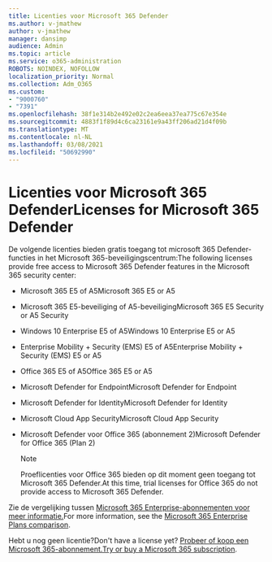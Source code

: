 ```yaml
---
title: Licenties voor Microsoft 365 Defender
ms.author: v-jmathew
author: v-jmathew
manager: dansimp
audience: Admin
ms.topic: article
ms.service: o365-administration
ROBOTS: NOINDEX, NOFOLLOW
localization_priority: Normal
ms.collection: Adm_O365
ms.custom:
- "9000760"
- "7391"
ms.openlocfilehash: 38f1e314b2e492e02c2ea6eea37ea775c67e354e
ms.sourcegitcommit: 4883f1f89d4c6ca23161e9a43ff206ad21d4f09b
ms.translationtype: MT
ms.contentlocale: nl-NL
ms.lasthandoff: 03/08/2021
ms.locfileid: "50692990"
---
```

# <a name="licenses-for-microsoft-365-defender"></a><span data-ttu-id="fcfa6-102">Licenties voor Microsoft 365 Defender</span><span class="sxs-lookup"><span data-stu-id="fcfa6-102">Licenses for Microsoft 365 Defender</span></span>

<span data-ttu-id="fcfa6-103">De volgende licenties bieden gratis toegang tot microsoft 365 Defender-functies in het Microsoft 365-beveiligingscentrum:</span><span class="sxs-lookup"><span data-stu-id="fcfa6-103">The following licenses provide free access to Microsoft 365 Defender features in the Microsoft 365 security center:</span></span>

- <span data-ttu-id="fcfa6-104">Microsoft 365 E5 of A5</span><span class="sxs-lookup"><span data-stu-id="fcfa6-104">Microsoft 365 E5 or A5</span></span>
- <span data-ttu-id="fcfa6-105">Microsoft 365 E5-beveiliging of A5-beveiliging</span><span class="sxs-lookup"><span data-stu-id="fcfa6-105">Microsoft 365 E5 Security or A5 Security</span></span>
- <span data-ttu-id="fcfa6-106">Windows 10 Enterprise E5 of A5</span><span class="sxs-lookup"><span data-stu-id="fcfa6-106">Windows 10 Enterprise E5 or A5</span></span>
- <span data-ttu-id="fcfa6-107">Enterprise Mobility + Security (EMS) E5 of A5</span><span class="sxs-lookup"><span data-stu-id="fcfa6-107">Enterprise Mobility + Security (EMS) E5 or A5</span></span>
- <span data-ttu-id="fcfa6-108">Office 365 E5 of A5</span><span class="sxs-lookup"><span data-stu-id="fcfa6-108">Office 365 E5 or A5</span></span>
- <span data-ttu-id="fcfa6-109">Microsoft Defender for Endpoint</span><span class="sxs-lookup"><span data-stu-id="fcfa6-109">Microsoft Defender for Endpoint</span></span>
- <span data-ttu-id="fcfa6-110">Microsoft Defender for Identity</span><span class="sxs-lookup"><span data-stu-id="fcfa6-110">Microsoft Defender for Identity</span></span>
- <span data-ttu-id="fcfa6-111">Microsoft Cloud App Security</span><span class="sxs-lookup"><span data-stu-id="fcfa6-111">Microsoft Cloud App Security</span></span>
- <span data-ttu-id="fcfa6-112">Microsoft Defender voor Office 365 (abonnement 2)</span><span class="sxs-lookup"><span data-stu-id="fcfa6-112">Microsoft Defender for Office 365 (Plan 2)</span></span>

    > [!NOTE]
    > <span data-ttu-id="fcfa6-113">Proeflicenties voor Office 365 bieden op dit moment geen toegang tot Microsoft 365 Defender.</span><span class="sxs-lookup"><span data-stu-id="fcfa6-113">At this time, trial licenses for Office 365 do not provide access to Microsoft 365 Defender.</span></span>

<span data-ttu-id="fcfa6-114">Zie de vergelijking tussen [Microsoft 365 Enterprise-abonnementen voor meer informatie.](https://go.microsoft.com/fwlink/?linkid=2143458)</span><span class="sxs-lookup"><span data-stu-id="fcfa6-114">For more information, see the [Microsoft 365 Enterprise Plans comparison](https://go.microsoft.com/fwlink/?linkid=2143458).</span></span>

<span data-ttu-id="fcfa6-115">Hebt u nog geen licentie?</span><span class="sxs-lookup"><span data-stu-id="fcfa6-115">Don't have a license yet?</span></span> <span data-ttu-id="fcfa6-116">[Probeer of koop een Microsoft 365-abonnement.](https://go.microsoft.com/fwlink/?linkid=2143625)</span><span class="sxs-lookup"><span data-stu-id="fcfa6-116">[Try or buy a Microsoft 365 subscription](https://go.microsoft.com/fwlink/?linkid=2143625).</span></span>
